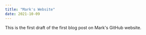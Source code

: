 ```yaml
---
title: "Mark's Website"
date: 2021-10-09
---
```

This is the first draft of the first blog post on Mark's GitHub website. 
